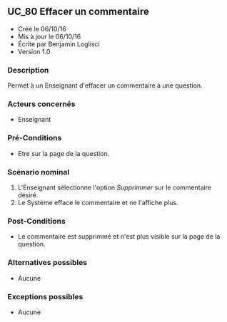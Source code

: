 ## UC_80 Effacer un commentaire

* Créé le 06/10/16
* Mis à jour le 06/10/16
* Écrite par Benjamin Loglisci
* Version 1.0

### Description

Permet à un Enseignant d'effacer un commentaire à une question.

### Acteurs concernés

* Enseignant

### Pré-Conditions

* Etre sur la page de la question.

### Scénario nominal

1. L'Enseignant sélectionne l'option _Supprimmer_ sur le commentaire désiré. 
2. Le Système efface le commentaire et ne l'affiche plus.

### Post-Conditions

* Le commentaire est supprimmé et n'est plus visible sur la page de la question.

### Alternatives possibles

* Aucune

### Exceptions possibles

* Aucune
